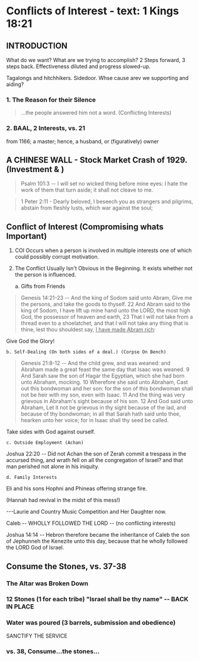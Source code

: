# Conflicts of Interest - text: 1 Kings 18:21

## INTRODUCTION

What do we want? What are we trying to accomplish? 2 Steps forward, 3 steps back. Effectiveness diluted and progress slowed-up.

Tagalongs and hitchhikers. Sidedoor. Whse cause arev we supporting and aiding?


### 1. The Reason for their Silence

> &hellip;the people answered him not a word. (Conflicting Interests)

### 2. BAAL, 2 Interests, vs. 21

from 1166; a master; hence, a husband, or (figuratively) owner

## A CHINESE WALL - Stock Market Crash of 1929. (Investment & )

>Psalm 101:3 -- I will set no wicked thing before mine eyes: I hate the work of them that turn aside; it shall not cleave to me.
<!-- -->
>1 Peter 2:11 - Dearly beloved, I beseech you as strangers and pilgrims, abstain from fleshly lusts, which war against the soul;

## Conflict of Interest (Compromising whats Important)

1. COI Occurs when a person is involved in multiple interests one of which could possibly corrupt motivation.
2. The Conflict Usually Isn't Obvious in the Beginning. It exists whether not the person is influenced.
	
	a. Gifts from Friends 

> Genesis 14:21-23 -- And the king of Sodom said unto Abram, Give me the persons, and take the goods to thyself. 22 And Abram said to the king of Sodom, I have lift up mine hand unto the LORD, the most high God, the possessor of heaven and earth, 23 That I will not take from a thread even to a shoelatchet, and that I will not take any thing that is thine, lest thou shouldest say, <u>I have made Abram rich</u>:

Give God the Glory! 

	b. Self-Dealing (On both sides of a deal.) (Corpse On Bench)

> Genesis 21:8-12 -- And the child grew, and was weaned: and Abraham made a great feast the same day that Isaac was weaned. 9 And Sarah saw the son of Hagar the Egyptian, which she had born unto Abraham, mocking. 10 Wherefore she said unto Abraham, Cast out this bondwoman and her son: for the son of this bondwoman shall not be heir with my son, even with Isaac. 11 And the thing was very grievous in Abraham's sight because of his son. 12 And God said unto Abraham, Let it not be grievous in thy sight because of the lad, and because of thy bondwoman; in all that Sarah hath said unto thee, hearken unto her voice; for in Isaac shall thy seed be called.

Take sides with God against ourself.

	c. Outside Employment (Achan)

Joshua 22:20 -- Did not Achan the son of Zerah commit a trespass in the accursed thing, and wrath fell on all the congregation of Israel? and that man perished not alone in his iniquity.

	d. Family Interests 

Eli and his sons Hophni and Phineas offering strange fire.

(Hannah had revival in the midst of this mess!)

---Laurie and Country Music Competition and Her Daughter now.

Caleb -- WHOLLY FOLLOWED THE LORD -- (no conflicting interests)

Joshua 14:14 -- Hebron therefore became the inheritance of Caleb the son of Jephunneh the Kenezite unto this day, because that he wholly followed the LORD God of Israel.

## Consume the Stones, vs. 37-38

### The Altar was Broken Down
### 12 Stones (1 for each tribe) "Israel shall be thy name" -- BACK IN PLACE
### Water was poured (3 barrels, submission and obedience)

SANCTIFY THE SERVICE

### vs. 38, Consume&hellip;the stones&hellip;